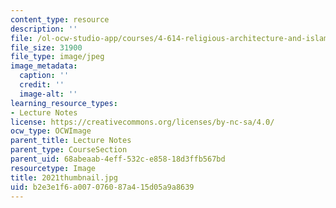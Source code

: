 ```yaml
---
content_type: resource
description: ''
file: /ol-ocw-studio-app/courses/4-614-religious-architecture-and-islamic-cultures-fall-2002/b2e3e1f6a007076087a415d05a9a8639_2021thumbnail.jpg
file_size: 31900
file_type: image/jpeg
image_metadata:
  caption: ''
  credit: ''
  image-alt: ''
learning_resource_types:
- Lecture Notes
license: https://creativecommons.org/licenses/by-nc-sa/4.0/
ocw_type: OCWImage
parent_title: Lecture Notes
parent_type: CourseSection
parent_uid: 68abeaab-4eff-532c-e858-18d3ffb567bd
resourcetype: Image
title: 2021thumbnail.jpg
uid: b2e3e1f6-a007-0760-87a4-15d05a9a8639
---
```

